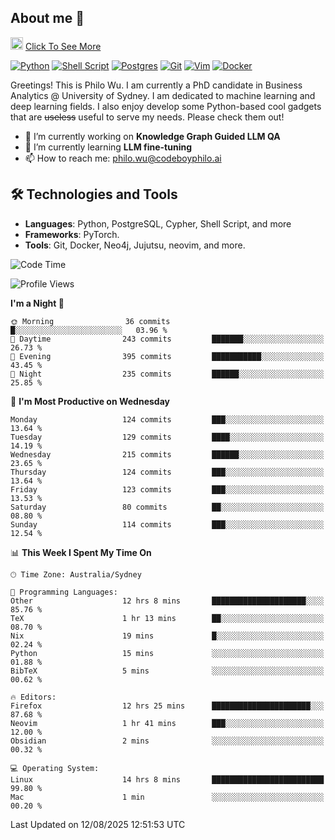 ## About me 🤗

<a href="#"><img src="https://media.giphy.com/media/hvRJCLFzcasrR4ia7z/giphy.gif" width="20px" height="20px"></a> [Click To See More](https://codeboyphilo.github.io)

[![Python](https://img.shields.io/badge/python-3670A0?style=for-the-badge&logo=python&logoColor=ffdd54)](#)
[![Shell Script](https://img.shields.io/badge/shell_script-%23121011.svg?style=for-the-badge&logo=gnu-bash&logoColor=white)](#)
[![Postgres](https://img.shields.io/badge/postgres-%23316192.svg?style=for-the-badge&logo=postgresql&logoColor=white)](#)
[![Git](https://img.shields.io/badge/git-%23F05033.svg?style=for-the-badge&logo=git&logoColor=white)](#)
[![Vim](https://img.shields.io/badge/VIM-%2311AB00.svg?style=for-the-badge&logo=vim&logoColor=white)](#)
[![Docker](https://img.shields.io/badge/docker-%230db7ed.svg?style=for-the-badge&logo=docker&logoColor=white)](#)

Greetings! This is Philo Wu. I am currently a PhD candidate in Business Analytics \@ University of Sydney. I am dedicated to machine learning and deep learning fields. I also enjoy develop some Python-based cool gadgets that are ~~useless~~ useful to serve my needs. Please check them out!

- 🔭 I’m currently working on **Knowledge Graph Guided LLM QA**
- 🌱 I’m currently learning **LLM fine-tuning**
- 📫 How to reach me: philo.wu@codeboyphilo.ai

## 🛠 Technologies and Tools
- **Languages**: Python, PostgreSQL, Cypher, Shell Script, and more
- **Frameworks**: PyTorch.
- **Tools**: Git, Docker, Neo4j, Jujutsu, neovim, and more.

<!--START_SECTION:waka-->
![Code Time](http://img.shields.io/badge/Code%20Time-991%20hrs%2010%20mins-blue)

![Profile Views](http://img.shields.io/badge/Profile%20Views-3-blue)

**I'm a Night 🦉** 

```text
🌞 Morning                36 commits          █░░░░░░░░░░░░░░░░░░░░░░░░   03.96 % 
🌆 Daytime                243 commits         ███████░░░░░░░░░░░░░░░░░░   26.73 % 
🌃 Evening                395 commits         ███████████░░░░░░░░░░░░░░   43.45 % 
🌙 Night                  235 commits         ██████░░░░░░░░░░░░░░░░░░░   25.85 % 
```
📅 **I'm Most Productive on Wednesday** 

```text
Monday                   124 commits         ███░░░░░░░░░░░░░░░░░░░░░░   13.64 % 
Tuesday                  129 commits         ████░░░░░░░░░░░░░░░░░░░░░   14.19 % 
Wednesday                215 commits         ██████░░░░░░░░░░░░░░░░░░░   23.65 % 
Thursday                 124 commits         ███░░░░░░░░░░░░░░░░░░░░░░   13.64 % 
Friday                   123 commits         ███░░░░░░░░░░░░░░░░░░░░░░   13.53 % 
Saturday                 80 commits          ██░░░░░░░░░░░░░░░░░░░░░░░   08.80 % 
Sunday                   114 commits         ███░░░░░░░░░░░░░░░░░░░░░░   12.54 % 
```


📊 **This Week I Spent My Time On** 

```text
🕑︎ Time Zone: Australia/Sydney

💬 Programming Languages: 
Other                    12 hrs 8 mins       █████████████████████░░░░   85.76 % 
TeX                      1 hr 13 mins        ██░░░░░░░░░░░░░░░░░░░░░░░   08.70 % 
Nix                      19 mins             █░░░░░░░░░░░░░░░░░░░░░░░░   02.24 % 
Python                   15 mins             ░░░░░░░░░░░░░░░░░░░░░░░░░   01.88 % 
BibTeX                   5 mins              ░░░░░░░░░░░░░░░░░░░░░░░░░   00.62 % 

🔥 Editors: 
Firefox                  12 hrs 25 mins      ██████████████████████░░░   87.68 % 
Neovim                   1 hr 41 mins        ███░░░░░░░░░░░░░░░░░░░░░░   12.00 % 
Obsidian                 2 mins              ░░░░░░░░░░░░░░░░░░░░░░░░░   00.32 % 

💻 Operating System: 
Linux                    14 hrs 8 mins       █████████████████████████   99.80 % 
Mac                      1 min               ░░░░░░░░░░░░░░░░░░░░░░░░░   00.20 % 
```


 Last Updated on 12/08/2025 12:51:53 UTC
<!--END_SECTION:waka-->
